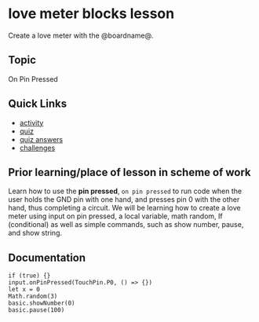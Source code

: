# love meter blocks lesson

Create a love meter with the @boardname@.

## Topic

On Pin Pressed

## Quick Links

* [activity](/lessons/love-meter/activity)
* [quiz](/lessons/love-meter/quiz)
* [quiz answers](/lessons/love-meter/quiz-answers)
* [challenges](/lessons/love-meter/challenges)


## Prior learning/place of lesson in scheme of work

Learn how to use the **pin pressed**, `on pin pressed` to run code when the user holds the GND pin with one hand, and presses pin 0 with the other hand, thus completing a circuit. We will be learning how to create a love meter using input on pin pressed, a local variable, math random, If (conditional) as well as simple commands, such as show number, pause, and show string.

## Documentation

```cards
if (true) {}
input.onPinPressed(TouchPin.P0, () => {})
let x = 0
Math.random(3)
basic.showNumber(0)
basic.pause(100)
```

